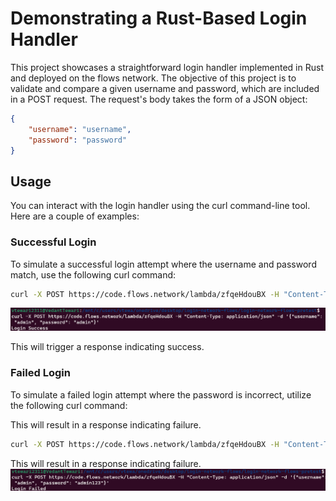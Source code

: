 # Demonstrating a Rust-Based Login Handler

This project showcases a straightforward login handler implemented in Rust and deployed on the flows network. The objective of this project is to validate and compare a given username and password, which are included in a POST request. The request's body takes the form of a JSON object:

```json
{
    "username": "username",
    "password": "password"
}

```

## Usage
You can interact with the login handler using the curl command-line tool. Here are a couple of examples:

### Successful Login
To simulate a successful login attempt where the username and password match, use the following curl command:

```bash
curl -X POST https://code.flows.network/lambda/zfqeHdouBX -H "Content-Type: application/json" -d '{"username": "admin", "password": "admin"}'
```
![Success](login_success.png)

This will trigger a response indicating success.

### Failed Login
To simulate a failed login attempt where the password is incorrect, utilize the following curl command:

This will result in a response indicating failure.

```bash
curl -X POST https://code.flows.network/lambda/zfqeHdouBX -H "Content-Type: application/json" -d '{"username": "admin", "password": "admin123"}'
```

This will result in a response indicating failure.
![Failure](login_failed.png)
